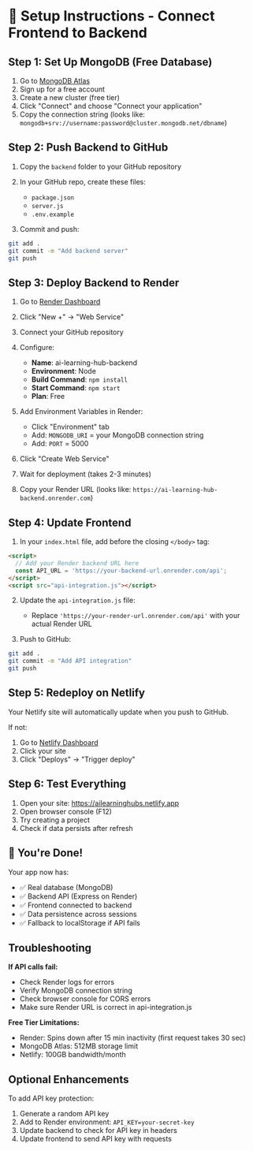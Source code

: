 # 🚀 Setup Instructions - Connect Frontend to Backend

## Step 1: Set Up MongoDB (Free Database)

1. Go to [MongoDB Atlas](https://www.mongodb.com/cloud/atlas)
2. Sign up for a free account
3. Create a new cluster (free tier)
4. Click "Connect" and choose "Connect your application"
5. Copy the connection string (looks like: `mongodb+srv://username:password@cluster.mongodb.net/dbname`)

## Step 2: Push Backend to GitHub

1. Copy the `backend` folder to your GitHub repository
2. In your GitHub repo, create these files:
   - `package.json`
   - `server.js`
   - `.env.example`

3. Commit and push:
```bash
git add .
git commit -m "Add backend server"
git push
```

## Step 3: Deploy Backend to Render

1. Go to [Render Dashboard](https://dashboard.render.com)
2. Click "New +" → "Web Service"
3. Connect your GitHub repository
4. Configure:
   - **Name**: ai-learning-hub-backend
   - **Environment**: Node
   - **Build Command**: `npm install`
   - **Start Command**: `npm start`
   - **Plan**: Free

5. Add Environment Variables in Render:
   - Click "Environment" tab
   - Add: `MONGODB_URI` = your MongoDB connection string
   - Add: `PORT` = 5000

6. Click "Create Web Service"
7. Wait for deployment (takes 2-3 minutes)
8. Copy your Render URL (looks like: `https://ai-learning-hub-backend.onrender.com`)

## Step 4: Update Frontend

1. In your `index.html` file, add before the closing `</body>` tag:
```html
<script>
  // Add your Render backend URL here
  const API_URL = 'https://your-backend-url.onrender.com/api';
</script>
<script src="api-integration.js"></script>
```

2. Update the `api-integration.js` file:
   - Replace `'https://your-render-url.onrender.com/api'` with your actual Render URL

3. Push to GitHub:
```bash
git add .
git commit -m "Add API integration"
git push
```

## Step 5: Redeploy on Netlify

Your Netlify site will automatically update when you push to GitHub.

If not:
1. Go to [Netlify Dashboard](https://app.netlify.com)
2. Click your site
3. Click "Deploys" → "Trigger deploy"

## Step 6: Test Everything

1. Open your site: https://ailearninghubs.netlify.app
2. Open browser console (F12)
3. Try creating a project
4. Check if data persists after refresh

## 🎉 You're Done!

Your app now has:
- ✅ Real database (MongoDB)
- ✅ Backend API (Express on Render)
- ✅ Frontend connected to backend
- ✅ Data persistence across sessions
- ✅ Fallback to localStorage if API fails

## Troubleshooting

**If API calls fail:**
- Check Render logs for errors
- Verify MongoDB connection string
- Check browser console for CORS errors
- Make sure Render URL is correct in api-integration.js

**Free Tier Limitations:**
- Render: Spins down after 15 min inactivity (first request takes 30 sec)
- MongoDB Atlas: 512MB storage limit
- Netlify: 100GB bandwidth/month

## Optional Enhancements

To add API key protection:
1. Generate a random API key
2. Add to Render environment: `API_KEY=your-secret-key`
3. Update backend to check for API key in headers
4. Update frontend to send API key with requests
